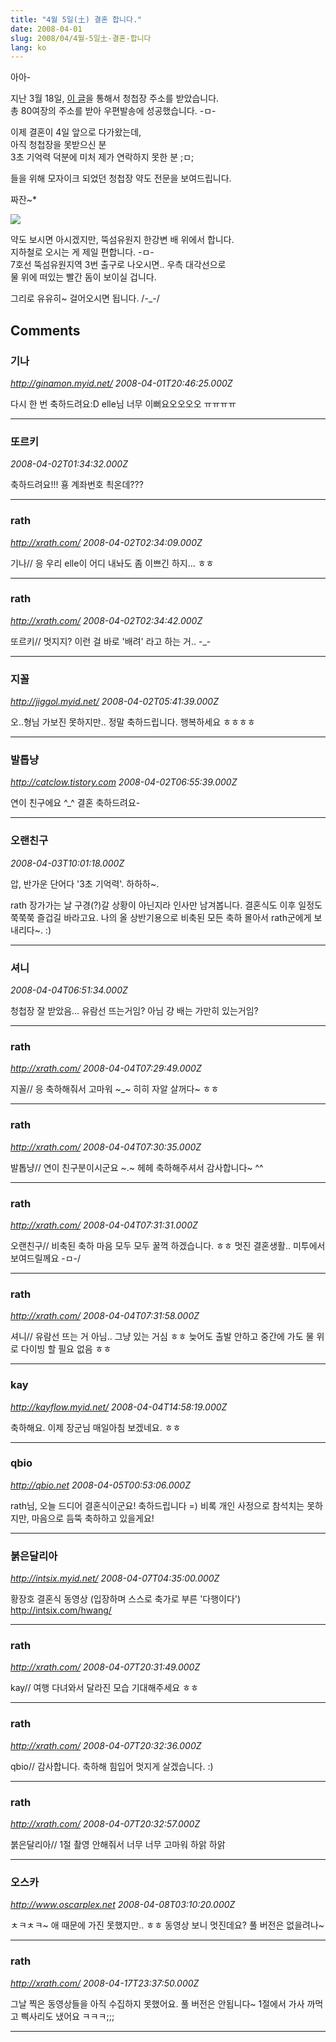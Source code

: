 ```yaml
---
title: "4월 5일(土) 결혼 합니다."
date: 2008-04-01
slug: 2008/04/4월-5일土-결혼-합니다
lang: ko
---
```


아아- 

지난 3월 18일, [이 글](/2008/03/이벤트-응모-하시고-청첩장-받으세요)을 통해서 청첩장 주소를 받았습니다.   
총 80여장의 주소를 받아 우편발송에 성공했습니다. -ㅁ- 

이제 결혼이 4일 앞으로 다가왔는데,  
아직 청첩장을 못받으신 분   
3초 기억력 덕분에 미처 제가 연락하지 못한 분 ;ㅁ;

들을 위해 모자이크 되었던 청첩장 약도 전문을 보여드립니다.

짜잔~*

![](/img/wedding_comeon.jpg)

약도 보시면 아시겠지만, 뚝섬유원지 한강변 배 위에서 합니다.  
지하철로 오시는 게 제일 편합니다. -ㅁ-   
7호선 뚝섬유원지역 3번 출구로 나오시면.. 우측 대각선으로   
물 위에 떠있는 빨간 돔이 보이실 겁니다. 

그리로 유유히~ 걸어오시면 됩니다. /-_-/

## Comments

### 기나
*http://ginamon.myid.net/*
*2008-04-01T20:46:25.000Z*

다시 한 번 축하드려요:D elle님 너무 이뻐요오오오오 ㅠㅠㅠㅠ

---

### 또르키
*2008-04-02T01:34:32.000Z*

축하드려요!!!
횽 계좌번호 쵝온데???

---

### rath
*http://xrath.com/*
*2008-04-02T02:34:09.000Z*

기나// 응 우리 elle이 어디 내놔도 좀 이쁘긴 하지... ㅎㅎ

---

### rath
*http://xrath.com/*
*2008-04-02T02:34:42.000Z*

또르키// 멋지지? 이런 걸 바로 '배려' 라고 하는 거.. -_-

---

### 지꼴
*http://jiggol.myid.net/*
*2008-04-02T05:41:39.000Z*

오..형님 가보진 못하지만.. 정말 축하드립니다.
행복하세요 ㅎㅎㅎㅎ

---

### 발톱냥
*http://catclow.tistory.com*
*2008-04-02T06:55:39.000Z*

연이 친구에요 ^_^ 결혼 축하드려요-

---

### 오랜친구
*2008-04-03T10:01:18.000Z*

압, 반가운 단어다 '3초 기억력'. 하하하~.

rath 장가가는 날 구경(?)갈 상황이 아닌지라 인사만 남겨봅니다. 
결혼식도 이후 일정도 쭉쭉쭉 즐겁길 바라고요.
나의 올 상반기용으로 비축된 모든 축하 몰아서 rath군에게 보내리다~. :)

---

### 셔니
*2008-04-04T06:51:34.000Z*

청첩장 잘 받았음...
유람선 뜨는거임? 아님 걍 배는 가만히 있는거임?

---

### rath
*http://xrath.com/*
*2008-04-04T07:29:49.000Z*

지꼴// 응 축하해줘서 고마워 ~_~ 히히 자알 살꺼다~ ㅎㅎ

---

### rath
*http://xrath.com/*
*2008-04-04T07:30:35.000Z*

발톱냥// 연이 친구분이시군요 ~.~  헤헤 축하해주셔서 감사합니다~ ^^

---

### rath
*http://xrath.com/*
*2008-04-04T07:31:31.000Z*

오랜친구// 비축된 축하 마음 모두 모두 꿀꺽 하겠습니다. ㅎㅎ 
멋진 결혼생활.. 미투에서 보여드릴께요 -ㅁ-/

---

### rath
*http://xrath.com/*
*2008-04-04T07:31:58.000Z*

셔니// 유람선 뜨는 거 아님.. 그냥 있는 거심 ㅎㅎ 늦어도 출발 안하고 중간에 가도 물 위로 다이빙 할 필요 없음 ㅎㅎ

---

### kay
*http://kayflow.myid.net/*
*2008-04-04T14:58:19.000Z*

축하해요. 이제 장군님 매일아침 보겠네요. ㅎㅎ

---

### qbio
*http://qbio.net*
*2008-04-05T00:53:06.000Z*

rath님, 오늘 드디어 결혼식이군요! 축하드립니다 =)
비록 개인 사정으로 참석치는 못하지만, 마음으로 듬뚝 축하하고 있을게요!

---

### 붉은달리아
*http://intsix.myid.net/*
*2008-04-07T04:35:00.000Z*

황장호 결혼식 동영상 (입장하며 스스로 축가로 부른 '다행이다')
http://intsix.com/hwang/

---

### rath
*http://xrath.com/*
*2008-04-07T20:31:49.000Z*

kay// 여행 다녀와서 달라진 모습 기대해주세요 ㅎㅎ

---

### rath
*http://xrath.com/*
*2008-04-07T20:32:36.000Z*

qbio// 감사합니다. 축하해 힘입어 멋지게 살겠습니다. :)

---

### rath
*http://xrath.com/*
*2008-04-07T20:32:57.000Z*

붉은달리아// 1절 촬영 안해줘서 너무 너무 고마워 하앍 하앍

---

### 오스카
*http://www.oscarplex.net*
*2008-04-08T03:10:20.000Z*

ㅊㅋㅊㅋ~ 애 때문에 가진 못했지만.. ㅎㅎ
동영상 보니 멋진데요? 풀 버전은 없을려나~

---

### rath
*http://xrath.com/*
*2008-04-17T23:37:50.000Z*

그날 찍은 동영상들을 아직 수집하지 못했어요. 풀 버전은 안됩니다~ 1절에서 가사 까먹고 삑사리도 냈어요 ㅋㅋㅋ;;;

---

